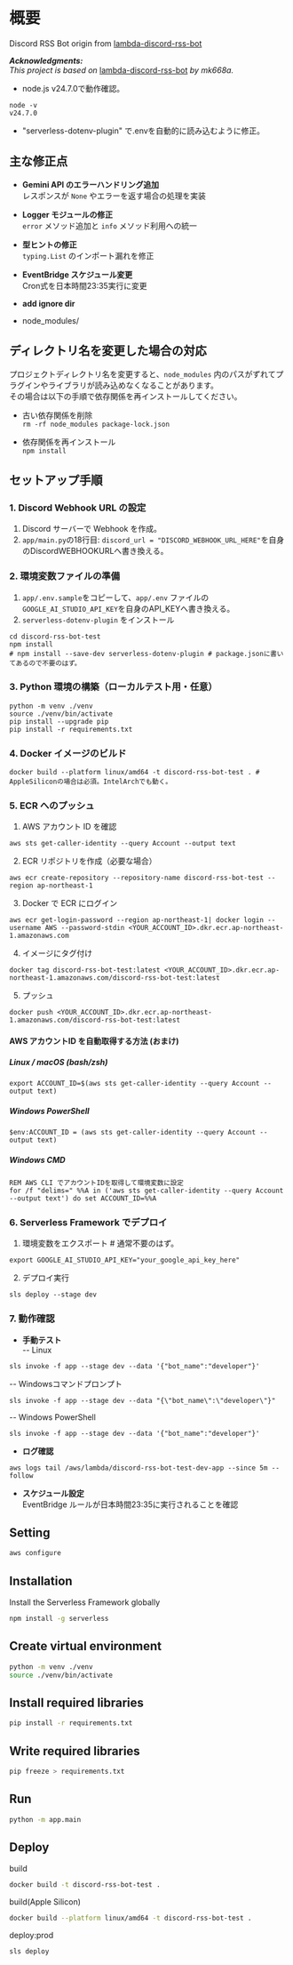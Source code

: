 # 概要

Discord RSS Bot origin from [lambda-discord-rss-bot](https://github.com/mk668a/lambda-discord-rss-bot)

***Acknowledgments:***  
*This project is based on* [lambda-discord-rss-bot](https://github.com/mk668a/lambda-discord-rss-bot) *by mk668a.*

- node.js v24.7.0で動作確認。  
```
node -v
v24.7.0
```

- "serverless-dotenv-plugin" で.envを自動的に読み込むように修正。


## 主な修正点

- **Gemini API のエラーハンドリング追加**  
  レスポンスが `None` やエラーを返す場合の処理を実装

- **Logger モジュールの修正**  
  `error` メソッド追加と `info` メソッド利用への統一

- **型ヒントの修正**  
  `typing.List` のインポート漏れを修正

- **EventBridge スケジュール変更**  
  Cron式を日本時間23:35実行に変更

- **add ignore dir**
- node_modules/

## ディレクトリ名を変更した場合の対応
プロジェクトディレクトリ名を変更すると、`node_modules` 内のパスがずれてプラグインやライブラリが読み込めなくなることがあります。  
その場合は以下の手順で依存関係を再インストールしてください。

- 古い依存関係を削除  
`rm -rf node_modules package-lock.json`

- 依存関係を再インストール  
`npm install`

## セットアップ手順
### 1. Discord Webhook URL の設定
1. Discord サーバーで Webhook を作成。
2. `app/main.py`の18行目: `discord_url = "DISCORD_WEBHOOK_URL_HERE"`を自身のDiscordWEBHOOKURLへ書き換える。

### 2. 環境変数ファイルの準備
1. `app/.env.sample`をコピーして、`app/.env` ファイルの`GOOGLE_AI_STUDIO_API_KEY`を自身のAPI_KEYへ書き換える。
2. `serverless-dotenv-plugin` をインストール  
```
cd discord-rss-bot-test
npm install 
# npm install --save-dev serverless-dotenv-plugin # package.jsonに書いてあるので不要のはず。
```

### 3. Python 環境の構築（ローカルテスト用・任意）

```
python -m venv ./venv
source ./venv/bin/activate
pip install --upgrade pip
pip install -r requirements.txt
```

### 4. Docker イメージのビルド
```
docker build --platform linux/amd64 -t discord-rss-bot-test . # AppleSiliconの場合は必須。IntelArchでも動く。
```

### 5. ECR へのプッシュ

1. AWS アカウント ID を確認  
```
aws sts get-caller-identity --query Account --output text
```  
2. ECR リポジトリを作成（必要な場合）  
```
aws ecr create-repository --repository-name discord-rss-bot-test --region ap-northeast-1
```

3. Docker で ECR にログイン  

```
aws ecr get-login-password --region ap-northeast-1| docker login --username AWS --password-stdin <YOUR_ACCOUNT_ID>.dkr.ecr.ap-northeast-1.amazonaws.com
```

4. イメージにタグ付け  
```
docker tag discord-rss-bot-test:latest <YOUR_ACCOUNT_ID>.dkr.ecr.ap-northeast-1.amazonaws.com/discord-rss-bot-test:latest
```

5. プッシュ  

```
docker push <YOUR_ACCOUNT_ID>.dkr.ecr.ap-northeast-1.amazonaws.com/discord-rss-bot-test:latest
```

#### AWS アカウントID を自動取得する方法 (おまけ)

##### Linux / macOS (bash/zsh)

```
export ACCOUNT_ID=$(aws sts get-caller-identity --query Account --output text)
```

##### Windows PowerShell
```
$env:ACCOUNT_ID = (aws sts get-caller-identity --query Account --output text)
```

##### Windows CMD
```
REM AWS CLI でアカウントIDを取得して環境変数に設定
for /f "delims=" %%A in ('aws sts get-caller-identity --query Account --output text') do set ACCOUNT_ID=%%A
```

### 6. Serverless Framework でデプロイ

1. 環境変数をエクスポート  # 通常不要のはず。
```
export GOOGLE_AI_STUDIO_API_KEY="your_google_api_key_here"
```

2. デプロイ実行  
```
sls deploy --stage dev
```

### 7. 動作確認

- **手動テスト**  
-- Linux  
```
sls invoke -f app --stage dev --data '{"bot_name":"developer"}'
```
-- Windowsコマンドプロンプト  
```
sls invoke -f app --stage dev --data "{\"bot_name\":\"developer\"}"
```  
-- Windows PowerShell
```
sls invoke -f app --stage dev --data '{"bot_name":"developer"}'
```


- **ログ確認** 
```
aws logs tail /aws/lambda/discord-rss-bot-test-dev-app --since 5m --follow
```

- **スケジュール設定**  
EventBridge ルールが日本時間23:35に実行されることを確認  

## Setting

```bash
aws configure
```

## Installation

Install the Serverless Framework globally

```bash
npm install -g serverless
```

## Create virtual environment

```bash
python -m venv ./venv
source ./venv/bin/activate
```

## Install required libraries

```bash
pip install -r requirements.txt
```

## Write required libraries

```bash
pip freeze > requirements.txt
```

## Run

```bash
python -m app.main
```

## Deploy

build

```bash
docker build -t discord-rss-bot-test .
```

build(Apple Silicon)

```bash
docker build --platform linux/amd64 -t discord-rss-bot-test .
```

deploy:prod

```bash
sls deploy
```
